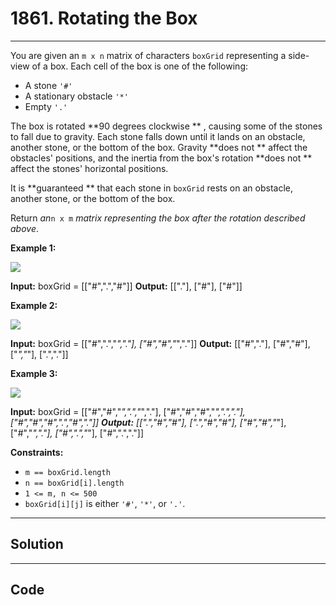 # 1861. Rotating the Box

---

You are given an `m x n` matrix of characters `boxGrid` representing a side-view of a box. Each cell of the box is one of the following:

  * A stone `'#'`
  * A stationary obstacle `'*'`
  * Empty `'.'`



The box is rotated **90 degrees clockwise ** , causing some of the stones to fall due to gravity. Each stone falls down until it lands on an obstacle, another stone, or the bottom of the box. Gravity **does not ** affect the obstacles' positions, and the inertia from the box's rotation **does not ** affect the stones' horizontal positions.

It is **guaranteed ** that each stone in `boxGrid` rests on an obstacle, another stone, or the bottom of the box.

Return _an_`n x m` _matrix representing the box after the rotation described above_.

 

**Example 1:**

![](https://assets.leetcode.com/uploads/2021/04/08/rotatingtheboxleetcodewithstones.png)


**Input:** boxGrid = [["#",".","#"]]
**Output:** [["."],
         ["#"],
         ["#"]]


**Example 2:**

![](https://assets.leetcode.com/uploads/2021/04/08/rotatingtheboxleetcode2withstones.png)


**Input:** boxGrid = [["#",".","*","."],
              ["#","#","*","."]]
**Output:** [["#","."],
         ["#","#"],
         ["*","*"],
         [".","."]]


**Example 3:**

![](https://assets.leetcode.com/uploads/2021/04/08/rotatingtheboxleetcode3withstone.png)


**Input:** boxGrid = [["#","#","*",".","*","."],
              ["#","#","#","*",".","."],
              ["#","#","#",".","#","."]]
**Output:** [[".","#","#"],
         [".","#","#"],
         ["#","#","*"],
         ["#","*","."],
         ["#",".","*"],
         ["#",".","."]]


 

**Constraints:**

  * `m == boxGrid.length`
  * `n == boxGrid[i].length`
  * `1 <= m, n <= 500`
  * `boxGrid[i][j]` is either `'#'`, `'*'`, or `'.'`.

---

## Solution



---

## Code
```python


```